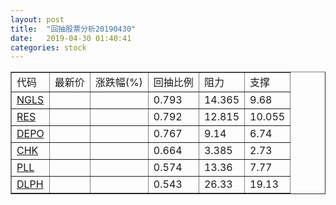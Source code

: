 ```yaml
---
layout: post
title:  "回抽股票分析20190430"
date:   2019-04-30 01:40:41
categories: stock
---
```

<script type="text/javascript">
var stockList = []
stockList.push('gb_ngls');
stockList.push('gb_res');
stockList.push('gb_depo');
stockList.push('gb_chk');
stockList.push('gb_pll');
stockList.push('gb_dlph');
</script>
<table border="1">
 <tr>
 <td>代码</td>
 <td>最新价</td>
 <td>涨跌幅(%)</td>
 <td>回抽比例</td>
 <td>阻力</td>
 <td>支撑</td>
</tr>
  <tr id="ngls">
  <td><a href="http://stock.finance.sina.com.cn/usstock/quotes/NGLS.html" target="_blank">NGLS</a></td><td></td><td></td><td>0.793</td><td>14.365</td><td>9.68</td></tr>
  <tr id="res">
  <td><a href="http://stock.finance.sina.com.cn/usstock/quotes/RES.html" target="_blank">RES</a></td><td></td><td></td><td>0.792</td><td>12.815</td><td>10.055</td></tr>
  <tr id="depo">
  <td><a href="http://stock.finance.sina.com.cn/usstock/quotes/DEPO.html" target="_blank">DEPO</a></td><td></td><td></td><td>0.767</td><td>9.14</td><td>6.74</td></tr>
  <tr id="chk">
  <td><a href="http://stock.finance.sina.com.cn/usstock/quotes/CHK.html" target="_blank">CHK</a></td><td></td><td></td><td>0.664</td><td>3.385</td><td>2.73</td></tr>
  <tr id="pll">
  <td><a href="http://stock.finance.sina.com.cn/usstock/quotes/PLL.html" target="_blank">PLL</a></td><td></td><td></td><td>0.574</td><td>13.36</td><td>7.77</td></tr>
  <tr id="dlph">
  <td><a href="http://stock.finance.sina.com.cn/usstock/quotes/DLPH.html" target="_blank">DLPH</a></td><td></td><td></td><td>0.543</td><td>26.33</td><td>19.13</td></tr>
</table>
